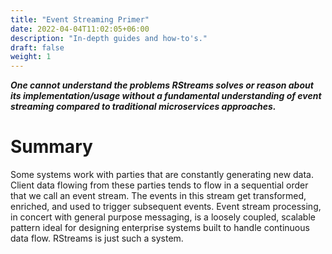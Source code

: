 ```yaml
---
title: "Event Streaming Primer"
date: 2022-04-04T11:02:05+06:00
description: "In-depth guides and how-to's."
draft: false
weight: 1
---
```


***One cannot understand the problems RStreams solves or reason about its implementation/usage without a fundamental understanding of event streaming compared to traditional microservices approaches.***

# Summary
Some systems work with parties that are constantly generating new data.  Client data flowing from these parties tends to flow in a sequential order that we call an event stream. The events in this stream get transformed, enriched, and used to trigger subsequent events. Event stream processing, in concert with general purpose messaging, is a loosely coupled, scalable pattern ideal for designing enterprise systems built to handle continuous data flow. RStreams is just such a system.